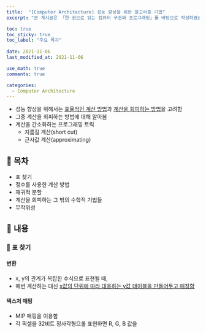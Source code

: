 ```yaml
---
title:  "[Computer Architecture] 성능 향상을 위한 알고리즘 기법"
excerpt: "본 게시글은 「한 권으로 읽는 컴퓨터 구조와 프로그래밍」를 바탕으로 작성하였습니다."

toc: true
toc_sticky: true
toc_label: "주요 목차"
 
date: 2021-11-06
last_modified_at: 2021-11-06

use_math: true
comments: true

categories:
  - Computer Architecture
---
```




- 성능 향상을 위해서는 <u>효율적인 계산 방법</u>과 <u>계산을 회피하는 방법</u>을 고려함
- 그중 계산을 회피하는 방법에 대해 알아봄
- 계산을 간소화하는 프로그래밍 트릭
  - 지름길 계산(short cut)
  - 근사값 계산(approximating)



## 📙 목차

- 표 찾기
- 정수를 사용한 계산 방법
- 재귀적 분할
- 계산을 회피하는 그 밖의 수학적 기법들
- 무작위성



## 🌿 내용

### 🌱 표 찾기

#### 변환 

- x, y의 관계가 복잡한 수식으로 표현될 때, 
- 매번 계산하는 대신 <u>x값의 단위에 따라 대응하는 y값 테이블을 만들어두고 매칭함</u>



#### 텍스처 매핑

- MIP 매핑을 이용함
- 각 픽셀을 32비트 정사각형으롤 표현하면 R, G, B 값을 
